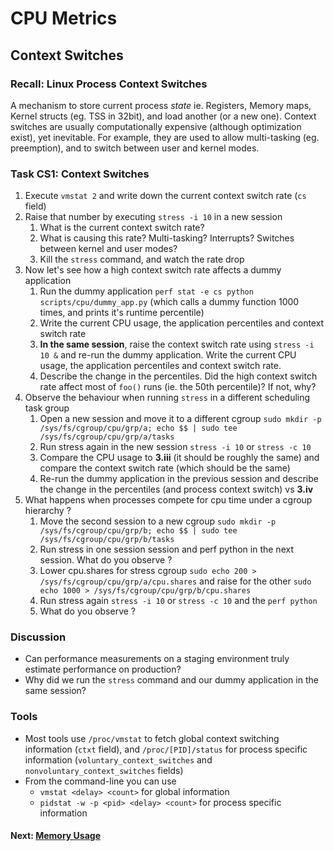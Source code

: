 # CPU Metrics

## Context Switches

### Recall: Linux Process Context Switches
A mechanism to store current process *state* ie. Registers, Memory maps, Kernel structs (eg. TSS in 32bit), and load another (or a new one). Context switches are usually computationally expensive (although optimization exist), yet inevitable. For example, they are used to allow multi-tasking (eg. preemption), and to switch between user and kernel modes.

### Task CS1: Context Switches

1. Execute `vmstat 2` and write down the current context switch rate (`cs` field)
2. Raise that number by executing `stress -i 10` in a new session
	1. What is the current context switch rate?
	2. What is causing this rate? Multi-tasking? Interrupts? Switches between kernel and user modes?
	3. Kill the `stress` command, and watch the rate drop
3. Now let's see how a high context switch rate affects a dummy application
	1. Run the dummy application `perf stat -e cs python scripts/cpu/dummy_app.py` (which calls a dummy function 1000 times, and prints it's runtime percentile)
	2. Write the current CPU usage, the application percentiles and context switch rate
	3. **In the same session**, raise the context switch rate using `stress -i 10 &` and re-run the dummy application. Write the current CPU usage, the application percentiles and context switch rate.
	4. Describe the change in the percentiles. Did the high context switch rate affect most of `foo()` runs (ie. the 50th percentile)? If not, why?
4. Observe the behaviour when running `stress` in a different scheduling task group
	1. Open a new session and move it to a different cgroup `sudo mkdir -p /sys/fs/cgroup/cpu/grp/a; echo $$ | sudo tee /sys/fs/cgroup/cpu/grp/a/tasks`
	2. Run stress again in the new session `stress -i 10` or `stress -c 10`
	3. Compare the CPU usage to **3.iii** (it should be roughly the same) and compare the context switch rate (which should be the same)
	4. Re-run the dummy application in the previous session and describe the change in the percentiles (and process context switch) vs **3.iv**
5. What happens when processes compete for cpu time under a cgroup hierarchy ?
	1. Move the second session to a new cgroup `sudo mkdir -p /sys/fs/cgroup/cpu/grp/b; echo $$ | sudo tee /sys/fs/cgroup/cpu/grp/b/tasks`
	2. Run stress in one session session and perf python in the next session. What do you observe ?
	2. Lower cpu.shares for stress cgroup `sudo echo 200 > /sys/fs/cgroup/cpu/grp/a/cpu.shares` and raise for the other `sudo echo 1000 >
	   /sys/fs/cgroup/cpu/grp/b/cpu.shares`
	3. Run stress again  `stress -i 10` or `stress -c 10` and the `perf python`
	4. What do you observe ?

### Discussion

- Can performance measurements on a staging environment truly estimate performance on production?
- Why did we run the `stress` command and our dummy application in the same session?

### Tools

 - Most tools use `/proc/vmstat` to fetch global context switching information (`ctxt` field), and `/proc/[PID]/status` for process specific information (`voluntary_context_switches` and `nonvoluntary_context_switches` fields)
 - From the command-line you can use
	 - `vmstat <delay> <count>` for global information
	 - `pidstat -w -p <pid> <delay> <count>` for process specific information

#### Next: [Memory Usage](memory-usage.md)

